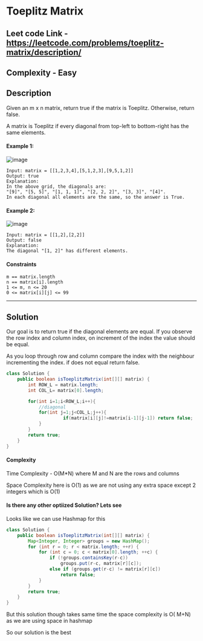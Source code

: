 # Toeplitz Matrix

## Leet code Link - https://leetcode.com/problems/toeplitz-matrix/description/

## Complexity - Easy

## Description

Given an m x n matrix, return true if the matrix is Toeplitz. Otherwise, return false.

A matrix is Toeplitz if every diagonal from top-left to bottom-right has the same elements.

#### Example 1:
![image](https://github.com/user-attachments/assets/12d90f22-104c-45c2-a24b-8c37e46d1ec0)

```plaintext
Input: matrix = [[1,2,3,4],[5,1,2,3],[9,5,1,2]]
Output: true
Explanation:
In the above grid, the diagonals are:
"[9]", "[5, 5]", "[1, 1, 1]", "[2, 2, 2]", "[3, 3]", "[4]".
In each diagonal all elements are the same, so the answer is True.
```

#### Example 2:
![image](https://github.com/user-attachments/assets/4eb9a781-7cce-4151-82ed-90e66f1e983c)

```plaintext
Input: matrix = [[1,2],[2,2]]
Output: false
Explanation:
The diagonal "[1, 2]" has different elements.
```

#### Constraints
```plaintext
m == matrix.length
n == matrix[i].length
1 <= m, n <= 20
0 <= matrix[i][j] <= 99
```

---
## Solution
Our goal is to return true if the diagonal elements are equal. If you observe the row index and column index, on increment of the index the value should be equal.

As you loop through row and column compare the index with the neighbour incrementing the index. if does not equal return false.

```java
class Solution {
    public boolean isToeplitzMatrix(int[][] matrix) {
        int ROW_L = matrix.length;
        int COL_L= matrix[0].length;

        for(int i=1;i<ROW_L;i++){
            //diagonal
            for(int j=1;j<COL_L;j++){
                     if(matrix[i][j]!=matrix[i-1][j-1]) return false;
            }
        }
        return true;
    }
}
```

#### Complexity
Time Complexity - O(M*N) where M and N are the rows and columns

Space Complexity here is O(1) as we are not using any extra space except 2 integers which is O(1)

#### Is there any other optiized Solution? Lets see

Looks like we can use Hashmap for this 
```java
class Solution {
    public boolean isToeplitzMatrix(int[][] matrix) {
        Map<Integer, Integer> groups = new HashMap();
        for (int r = 0; r < matrix.length; ++r) {
            for (int c = 0; c < matrix[0].length; ++c) {
                if (!groups.containsKey(r-c))
                    groups.put(r-c, matrix[r][c]);
                else if (groups.get(r-c) != matrix[r][c])
                    return false;
            }
        }
        return true;
    }
}
```

But this solution though takes same time the space complexity is O( M+N) as we are using space in hashmap

So our solution is the best


